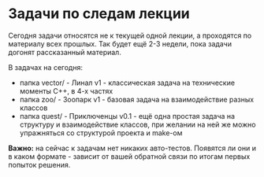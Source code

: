 # Задачи по следам лекции

Сегодня задачи относятся не к текущей одной лекции, а проходятся по материалу всех прошлых. Так будет ещё 2-3 недели, пока задачи догонят рассказанный материал.

В задачах на сегодня:
- папка vector/ - Линал v1 - классическая задача на технические моменты С++, в 4-х частях
- папка zoo/ - Зоопарк v1 - базовая задача на взаимодействие разных классов
- папка quest/ - Приключенцы v0.1 - ещё одна простая задача на структуру и взаимодействие классов, при желании на ней же можно упражняться со структурой проекта и make-ом

**Важно:** на сейчас к задачам нет никаких авто-тестов. Появятся ли они и в каком формате - зависит от вашей обратной связи по итогам первых попыток решения.
